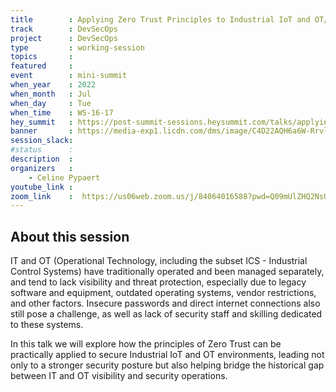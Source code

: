 ```yaml
---
title        : Applying Zero Trust Principles to Industrial IoT and OT/ICS
track        : DevSecOps
project      : DevSecOps
type         : working-session
topics       :
featured     :
event        : mini-summit
when_year    : 2022
when_month   : Jul
when_day     : Tue
when_time    : WS-16-17
hey_summit   : https://post-summit-sessions.heysummit.com/talks/applying-zero-trust-principles-to-industrial-iot-and-otics/
banner       : https://media-exp1.licdn.com/dms/image/C4D22AQH6a6W-RrvlaQ/feedshare-shrink_2048_1536/0/1655821388478?e=1658966400&v=beta&t=z7krfS3D1SoRUqiLjTQ24fKsCWHnA4MBmELslTT9NSY
session_slack:
#status      : 
description  :
organizers   :
    - Celine Pypaert        
youtube_link : 
zoom_link    :  https://us06web.zoom.us/j/84064016588?pwd=Q09mUlZHQ2NsUjQrdTFpRXAvS0lVQT09
---
```


## About this session
IT and OT (Operational Technology, including the subset ICS - Industrial Control Systems) have traditionally operated and been managed separately, and tend to lack visibility and threat protection, especially due to legacy software and equipment, outdated operating systems, vendor restrictions, and other factors. Insecure passwords and direct internet connections also still pose a challenge, as well as lack of security staff and skilling dedicated to these systems. 

In this talk we will explore how the principles of Zero Trust can be practically applied to secure Industrial IoT and OT environments, leading not only to a stronger security posture but also helping bridge the historical gap between IT and OT visibility and security operations.
